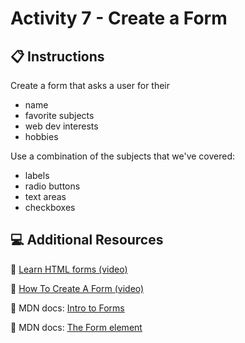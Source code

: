 # Activity 7 - Create a Form

## 📋 Instructions

Create a form that asks a user for their 
- name
- favorite subjects
- web dev interests
- hobbies
  
Use a combination of the subjects that we've covered:
- labels
- radio buttons
- text areas
- checkboxes

## 💻 Additional Resources

💫 [Learn HTML forms (video)](https://www.youtube.com/watch?v=2O8pkybH6po)

💫 [How To Create A Form (video)](https://www.youtube.com/watch?v=E5MEzC0prd4)

💫 MDN docs: [Intro to Forms](https://developer.mozilla.org/en-US/docs/Learn/Forms/Your_first_form)

💫 MDN docs: [The Form element](https://developer.mozilla.org/en-US/docs/Web/HTML/Element/form)